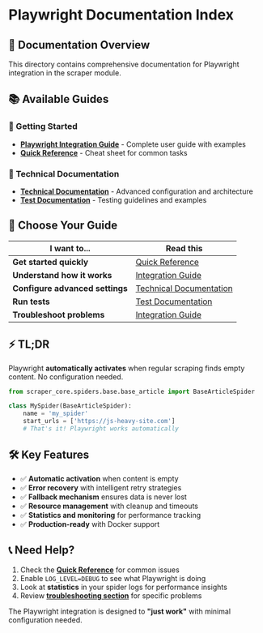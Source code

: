 # Playwright Documentation Index

## 📖 Documentation Overview

This directory contains comprehensive documentation for Playwright integration in the scraper module.

## 📚 Available Guides

### 🚀 Getting Started
- **[Playwright Integration Guide](playwright_integration.md)** - Complete user guide with examples
- **[Quick Reference](playwright_quickref.md)** - Cheat sheet for common tasks

### 🔧 Technical Documentation  
- **[Technical Documentation](playwright_technical.md)** - Advanced configuration and architecture
- **[Test Documentation](../tests/test_playwright/README.md)** - Testing guidelines and examples

## 🎯 Choose Your Guide

| I want to... | Read this |
|--------------|-----------|
| **Get started quickly** | [Quick Reference](playwright_quickref.md) |
| **Understand how it works** | [Integration Guide](playwright_integration.md) |
| **Configure advanced settings** | [Technical Documentation](playwright_technical.md) |
| **Run tests** | [Test Documentation](../tests/test_playwright/README.md) |
| **Troubleshoot problems** | [Integration Guide](playwright_integration.md#troubleshooting) |

## ⚡ TL;DR

Playwright **automatically activates** when regular scraping finds empty content. No configuration needed.

```python
from scraper_core.spiders.base.base_article import BaseArticleSpider

class MySpider(BaseArticleSpider):
    name = 'my_spider'
    start_urls = ['https://js-heavy-site.com']
    # That's it! Playwright works automatically
```

## 🛠️ Key Features

- ✅ **Automatic activation** when content is empty
- ✅ **Error recovery** with intelligent retry strategies  
- ✅ **Fallback mechanism** ensures data is never lost
- ✅ **Resource management** with cleanup and timeouts
- ✅ **Statistics and monitoring** for performance tracking
- ✅ **Production-ready** with Docker support

## 📞 Need Help?

1. Check the **[Quick Reference](playwright_quickref.md)** for common issues
2. Enable `LOG_LEVEL=DEBUG` to see what Playwright is doing
3. Look at **statistics** in your spider logs for performance insights
4. Review **[troubleshooting section](playwright_integration.md#troubleshooting)** for specific problems

The Playwright integration is designed to **"just work"** with minimal configuration needed.
